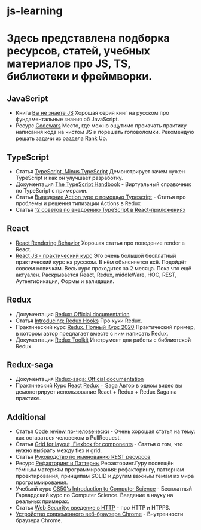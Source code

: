 # js-learning
# Здесь представлена подборка ресурсов, статей, учебных материалов про JS, TS, библиотеки и фреймворки.

## JavaScript

 * Книга [Вы не знаете JS](https://github.com/azat-io/you-dont-know-js-ru) Хорошая серия книг на русском про фундаментальные знания об JavaScript. 
 * Ресурс [Codewars](https://www.codewars.com/) Место, где можно ощутимо прокачать практику написания кода на чистом JS и порешать головоломки. Рекомендую решать задачи из раздела Rank Up.

## TypeScript
* Статья [TypeScript, Minus TypeScript](https://css-tricks.com/typescript-minus-typescript/) Демонстрирует зачем нужен TypeScript и как он улучшает разработку. 
* Документация [The TypeScript Handbook](https://www.typescriptlang.org/docs/handbook/intro.html) - Виртуальный справочник по TypeScript с примерами.
* Статья [Выведение Action type с помощью Typescript](https://habr.com/ru/company/alfa/blog/452620/) - Статья про проблемы и решения типизации Actions в Redux
* Статья [12 советов по внедрению TypeScript в React-приложениях](https://habr.com/ru/company/tinkoff/blog/505488/) 

## React

* [React Rendering Behavior](https://blog.isquaredsoftware.com/2020/05/blogged-answers-a-mostly-complete-guide-to-react-rendering-behavior/) Хорошая статья про поведение render в React. 
* [React JS - практический курс](https://www.youtube.com/playlist?list=PLcvhF2Wqh7DNVy1OCUpG3i5lyxyBWhGZ8) Это очень большой бесплатный практический курс на русском. В нём объясняется всё. Подойдёт совсем новичкам. Весь курс проходится за 2 месяца. Пока что ещё актуален. Раскрывается React, Redux, middleWare, HOC, REST, Аутентификация, Формы и валидация. 
## Redux

* Документация [Redux: Official documentation](https://redux.js.org/) 
* Статья [Introducing: Redux Hooks](https://itnext.io/introducing-redux-hooks-1bf9c568ecc2) Про хуки Redux.
* Практический курс [Redux. Полный Курс 2020](https://www.youtube.com/watch?v=YdYyYMFPa44) Практический пример, в котором автор предлагает вместе с ним написать Redux.
* Документация [Redux Toolkit](https://redux-toolkit.js.org/) Инструмент для работы с библиотекой Redux.
## Redux-saga

* Документация [Redux-saga: Official documentation](https://redux-saga.js.org/)
* Практический Курс [React Redux + Saga](https://www.youtube.com/watch?v=G3GGXIhggGs) Автор в одном видео вы демонстрирует использование React + Redux + Redux Saga на практике. 

## Additional

* Статья [Code review по-человечески](https://m.habr.com/ru/post/340550/) - Очень хорошая статья на тему: как оставаться человеком в PullRequest. 
* Статья [Grid for layout, Flexbox for components](https://ishadeed.com/article/grid-layout-flexbox-components/) - Статья о том, что нужно выбрать между flex и grid.
* Статья [Руководство по именованию REST ресурсов](https://si-dev.com/ru/blog/rest-api-naming-guide)
* Ресурс [Рефакторинг и Паттерны](https://refactoring.guru/ru) Рефакторинг.Гуру посвящён тёмным материям программирования: рефакторингу, паттернам проектирования, принципам SOLID и другим важным темам из мира программирования.
* Учебынй курс [CS50's Introduction to Computer Science](https://courses.edx.org/courses/course-v1:HarvardX+CS50+X/course/) - Бесплатный Гарвардский курс по Computer Science. Введение в науку на реальных примерах.
* Статья [Web Security: введение в HTTP](https://habr.com/ru/company/edison/blog/433288/) - про HTTP и HTPPS. 
* [Устройство современного веб-браузера Chrome](https://habr.com/ru/post/526696/) - Внутренности браузера Chrome. 